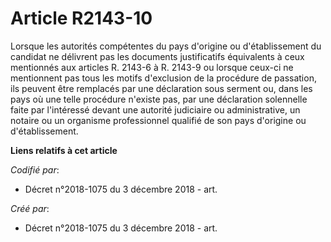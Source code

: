 # Article R2143-10

Lorsque les autorités compétentes du pays d'origine ou d'établissement du candidat ne délivrent pas les documents
justificatifs équivalents à ceux mentionnés aux articles R. 2143-6 à R. 2143-9 ou lorsque ceux-ci ne mentionnent pas tous les
motifs d'exclusion de la procédure de passation, ils peuvent être remplacés par une déclaration sous serment ou, dans les
pays où une telle procédure n'existe pas, par une déclaration solennelle faite par l'intéressé devant une autorité judiciaire
ou administrative, un notaire ou un organisme professionnel qualifié de son pays d'origine ou d'établissement.

**Liens relatifs à cet article**

_Codifié par_:

  - Décret n°2018-1075 du 3 décembre 2018 - art.

_Créé par_:

  - Décret n°2018-1075 du 3 décembre 2018 - art.
